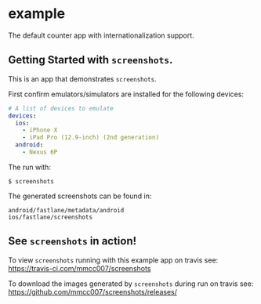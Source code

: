 # example

The default counter app with internationalization support.

## Getting Started with `screenshots`.

This is an app that demonstrates `screenshots`.

First confirm emulators/simulators are installed for the following devices:
````yaml
# A list of devices to emulate
devices:
  ios:
    - iPhone X
    - iPad Pro (12.9-inch) (2nd generation)
  android:
    - Nexus 6P
````

The run with:
````
$ screenshots
````

The generated screenshots can be found in:
````
android/fastlane/metadata/android
ios/fastlane/screenshots
````

## See `screenshots` in action!
To view `screenshots` running with this example app on travis see:  
https://travis-ci.com/mmcc007/screenshots

To download the images generated by `screenshots` during run on travis see:  
https://github.com/mmcc007/screenshots/releases/